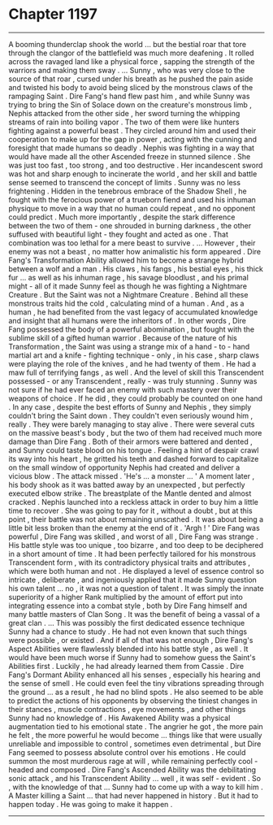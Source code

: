 
# Chapter 1197


---

A booming thunderclap shook the world ... but the bestial roar that tore through the clangor of the battlefield was much more deafening . It rolled across the ravaged land like a physical force , sapping the strength of the warriors and making them sway .
... Sunny , who was very close to the source of that roar , cursed under his breath as he pushed the pain aside and twisted his body to avoid being sliced by the monstrous claws of the rampaging Saint . Dire Fang's hand flew past him , and while Sunny was trying to bring the Sin of Solace down on the creature's monstrous limb , Nephis attacked from the other side , her sword turning the whipping streams of rain into boiling vapor .
The two of them were like hunters fighting against a powerful beast . They circled around him and used their cooperation to make up for the gap in power , acting with the cunning and foresight that made humans so deadly .
Nephis was fighting in a way that would have made all the other Ascended freeze in stunned silence . She was just too fast , too strong , and too destructive . Her incandescent sword was hot and sharp enough to incinerate the world , and her skill and battle sense seemed to transcend the concept of limits .
Sunny was no less frightening . Hidden in the tenebrous embrace of the Shadow Shell , he fought with the ferocious power of a trueborn fiend and used his inhuman physique to move in a way that no human could repeat , and no opponent could predict .
Much more importantly , despite the stark difference between the two of them - one shrouded in burning darkness , the other suffused with beautiful light - they fought and acted as one .
That combination was too lethal for a mere beast to survive .
... However , their enemy was not a beast , no matter how animalistic his form appeared .
Dire Fang's Transformation Ability allowed him to become a strange hybrid between a wolf and a man . His claws , his fangs , his bestial eyes , his thick fur ... as well as his inhuman rage , his savage bloodlust , and his primal might - all of it made Sunny feel as though he was fighting a Nightmare Creature .
But the Saint was not a Nightmare Creature . Behind all these monstrous traits hid the cold , calculating mind of a human . And , as a human , he had benefited from the vast legacy of accumulated knowledge and insight that all humans were the inheritors of .
In other words , Dire Fang possessed the body of a powerful abomination , but fought with the sublime skill of a gifted human warrior .
Because of the nature of his Transformation , the Saint was using a strange mix of a hand - to - hand martial art and a knife - fighting technique - only , in his case , sharp claws were playing the role of the knives , and he had twenty of them . He had a maw full of terrifying fangs , as well .
And the level of skill this Transcendent possessed - or any Transcendent , really - was truly stunning . Sunny was not sure if he had ever faced an enemy with such mastery over their weapons of choice . If he did , they could probably be counted on one hand .
In any case , despite the best efforts of Sunny and Nephis , they simply couldn't bring the Saint down .
They couldn't even seriously wound him , really .
They were barely managing to stay alive .
There were several cuts on the massive beast's body , but the two of them had received much more damage than Dire Fang . Both of their armors were battered and dented , and Sunny could taste blood on his tongue .
Feeling a hint of despair crawl its way into his heart , he gritted his teeth and dashed forward to capitalize on the small window of opportunity Nephis had created and deliver a vicious blow .
The attack missed .
'He's ... a monster ... '
A moment later , his body shook as it was batted away by an unexpected , but perfectly executed elbow strike . The breastplate of the Mantle dented and almost cracked .
Nephis launched into a reckless attack in order to buy him a little time to recover .
She was going to pay for it , without a doubt , but at this point , their battle was not about remaining unscathed .
It was about being a little bit less broken than the enemy at the end of it .
'Argh ! '
Dire Fang was powerful , Dire Fang was skilled , and worst of all , Dire Fang was strange . His battle style was too unique , too bizarre , and too deep to be deciphered in a short amount of time . It had been perfectly tailored for his monstrous Transcendent form , with its contradictory physical traits and attributes , which were both human and not .
He displayed a level of essence control so intricate , deliberate , and ingeniously applied that it made Sunny question his own talent ... no , it was not a question of talent . It was simply the innate superiority of a higher Rank multiplied by the amount of effort put into integrating essence into a combat style , both by Dire Fang himself and many battle masters of Clan Song .
It was the benefit of being a vassal of a great clan .
... This was possibly the first dedicated essence technique Sunny had a chance to study . He had not even known that such things were possible , or existed .
And if all of that was not enough , Dire Fang's Aspect Abilities were flawlessly blended into his battle style , as well .
It would have been much worse if Sunny had to somehow guess the Saint's Abilities first . Luckily , he had already learned them from Cassie .
Dire Fang's Dormant Ability enhanced all his senses , especially his hearing and the sense of smell . He could even feel the tiny vibrations spreading through the ground ... as a result , he had no blind spots . He also seemed to be able to predict the actions of his opponents by observing the tiniest changes in their stances , muscle contractions , eye movements , and other things Sunny had no knowledge of .
His Awakened Ability was a physical augmentation tied to his emotional state . The angrier he got , the more pain he felt , the more powerful he would become ... things like that were usually unreliable and impossible to control , sometimes even detrimental , but Dire Fang seemed to possess absolute control over his emotions . He could summon the most murderous rage at will , while remaining perfectly cool - headed and composed .
Dire Fang's Ascended Ability was the debilitating sonic attack , and his Transcendent Ability ... well , it was self - evident .
So , with the knowledge of that ...
Sunny had to come up with a way to kill him .
A Master killing a Saint ... that had never happened in history .
But it had to happen today .
He was going to make it happen .

---

